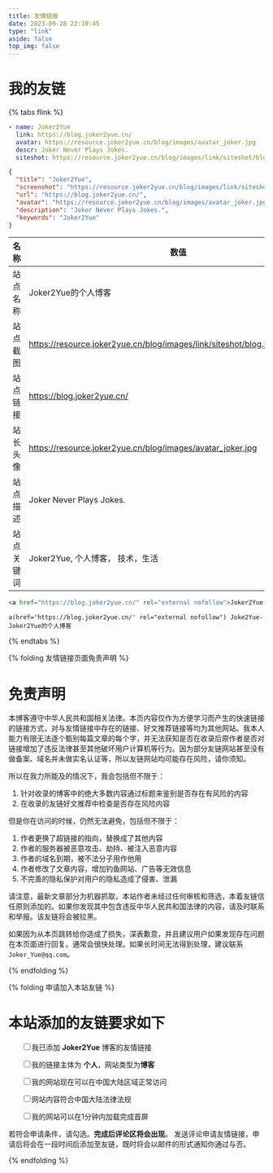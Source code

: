 ```yaml
---
title: 友情链接
date: 2023-09-28 22:19:45
type: "link"
aside: false
top_img: false
---
```

# 我的友链
{% tabs flink %}

<!-- tab 🌳YML -->

```yml
- name: Joker2Yue
  link: https://blog.joker2yue.cn/
  avatar: https://resource.joker2yue.cn/blog/images/avatar_joker.jpg
  descr: Joker Never Plays Jokes.
  siteshot: https://resource.joker2yue.cn/blog/images/link/siteshot/blog.joker2yue.cn.jpg
```

<!-- endtab -->

<!-- tab ☀️JSON -->

```json
{
  "title": "Joker2Yue",
  "screenshot": "https://resource.joker2yue.cn/blog/images/link/siteshot/blog.joker2yue.cn.jpg",
  "url": "https://blog.joker2yue.cn/",
  "avatar": "https://resource.joker2yue.cn/blog/images/avatar_joker.jpg",
  "description": "Joker Never Plays Jokes.",
  "keywords": "Joker2Yue"
}
```

<!-- endtab -->

<!-- tab 📖TABLE -->

| 名称       | 数值                                                                              |
| ---------- |---------------------------------------------------------------------------------|
| 站点名称   | Joker2Yue的个人博客                                                                  |
| 站点截图   | https://resource.joker2yue.cn/blog/images/link/siteshot/blog.joker2yue.cn.jpg |
| 站点链接   | https://blog.joker2yue.cn/                                                     |
| 站长头像   | https://resource.joker2yue.cn/blog/images/avatar_joker.jpg                     |
| 站点描述   | Joker Never Plays Jokes.                                                        |
| 站点关键词 | Joker2Yue, 个人博客， 技术，生活                                                          |

<!-- endtab -->

<!-- tab 🎨HTML -->

```html
<a href="https://blog.joker2yue.cn/" rel="external nofollow">Joker2Yue-Joker2Yue的个人博客</a>
```

<!-- endtab -->

<!-- tab 🌽Jade -->

```pug
a(href='https://blog.joker2yue.cn/' rel="external nofollow") Joke2Yue-Joker2Yue的个人博客
```

<!-- endtab -->

{% endtabs %}



{% folding 友情链接页面免责声明 %}

# 免责声明
本博客遵守中华人民共和国相关法律。本页内容仅作为方便学习而产生的快速链接的链接方式，对与友情链接中存在的链接、好文推荐链接等均为其他网站。我本人能力有限无法逐个甄别每篇文章的每个字，并无法获知是否在收录后原作者是否对链接增加了违反法律甚至其他破坏用户计算机等行为。因为部分友链网站甚至没有做备案、域名并未做实名认证等，所以友链网站均可能存在风险，请你须知。

所以在我力所能及的情况下，我会包括但不限于：

1. 针对收录的博客中的绝大多数内容通过标题来鉴别是否存在有风险的内容
2. 在收录的友链好文推荐中检查是否存在风险内容

但是你在访问的时候，仍然无法避免，包括但不限于：

1. 作者更换了超链接的指向，替换成了其他内容
2. 作者的服务器被恶意攻击、劫持、被注入恶意内容
3. 作者的域名到期，被不法分子用作他用
4. 作者修改了文章内容，增加钓鱼网站、广告等无效信息
5. 不完善的隐私保护对用户的隐私造成了侵害、泄漏 

请注意，最新文章部分为机器抓取，本站作者未经过任何审核和筛选，本着友链信任原则添加的。如果你发现其中包含违反中华人民共和国法律的内容，请及时联系和举报。该友链将会被拉黑。

如果因为从本页跳转给你造成了损失，深表歉意，并且建议用户如果发现存在问题在本页面进行回复。通常会很快处理。如果长时间无法得到处理，建议联系`Joker_Yue@qq.com`。

{% endfolding %}

{% folding 申请加入本站友链 %}

# 本站添加的友链要求如下

<div id="friendlink_checkboxs" style="padding:0 0 0 1.6rem"><p><label class="checkbox"><input type="checkbox" id="checkbox1" onclick="checkForm()">我已添加 <b>Joker2Yue</b> 博客的友情链接</label></p><p><label class="checkbox"><input type="checkbox" id="checkbox2" onclick="checkForm()">我的链接主体为 <b>个人</b>，网站类型为<b>博客</b></label></p><p><label class="checkbox"><input type="checkbox" id="checkbox3" onclick="checkForm()">我的网站现在可以在中国大陆区域正常访问</label></p><p><label class="checkbox"><input type="checkbox" id="checkbox4" onclick="checkForm()">网站内容符合中国大陆法律法规</label></p><p><label class="checkbox"><input type="checkbox" id="checkbox5" onclick="checkForm()">我的网站可以在1分钟内加载完成首屏</label></p></div>

若符合申请条件，请勾选。**完成后评论区将会出现**。
发送评论申请友情链接，申请后将会在一段时间后添加至友链，既时将会以邮件的形式通知你通过与否。

<script>var twikooSubmit = document.getElementsByClassName("tk-submit")[0];
    if(twikooSubmit) {
      twikooSubmit.style.opacity = "0";
    }
    function checkForm() {
        var checkbox1 = document.getElementById("checkbox1");
        var checkbox2 = document.getElementById("checkbox2");
        var checkbox3 = document.getElementById("checkbox3");
        var checkbox4 = document.getElementById("checkbox4");
        var checkbox5 = document.getElementById("checkbox5");
        var twikooSubmit = document.getElementsByClassName("tk-submit")[0];
        if (checkbox1.checked && checkbox2.checked && checkbox3.checked && checkbox4.checked && checkbox5.checked) {
            twikooSubmit.style.opacity = "1";
            twikooSubmit.style.height = "auto";
            twikooSubmit.style.overflow = "auto";
            var input = document.getElementsByClassName('el-textarea__inner')[0];
            let evt = document.createEvent('HTMLEvents');
            evt.initEvent('input', true, true);
            input.value = '昵称（请勿包含博客等字样）：\n网站地址（要求博客地址，请勿提交个人主页）：\n头像图片url（请提供尽可能清晰的图片，同时保证图片链接可用）：\n描述：\n';
            input.dispatchEvent(evt);
            input.focus();
            input.setSelectionRange(-1, -1);
        } else {
            twikooSubmit.style.opacity = "0";
            twikooSubmit.style.height = "0";
            twikooSubmit.style.overflow = "hidden";
        }
    }
</script>
<style>.tk-comments>.tk-submit{opacity:0;height:0;transition:opacity .5s,height .5s;overflow:hidden}</style>
<style>.title-h2-a-right{opacity:0;height:0;transition:opacity .5s,height .5s;overflow:hidden}</style>

{% endfolding %}
